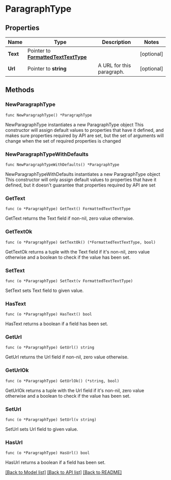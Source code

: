 # ParagraphType

## Properties

Name | Type | Description | Notes
------------ | ------------- | ------------- | -------------
**Text** | Pointer to [**FormattedTextTextType**](FormattedTextTextType.md) |  | [optional] 
**Url** | Pointer to **string** | A URL for this paragraph. | [optional] 

## Methods

### NewParagraphType

`func NewParagraphType() *ParagraphType`

NewParagraphType instantiates a new ParagraphType object
This constructor will assign default values to properties that have it defined,
and makes sure properties required by API are set, but the set of arguments
will change when the set of required properties is changed

### NewParagraphTypeWithDefaults

`func NewParagraphTypeWithDefaults() *ParagraphType`

NewParagraphTypeWithDefaults instantiates a new ParagraphType object
This constructor will only assign default values to properties that have it defined,
but it doesn't guarantee that properties required by API are set

### GetText

`func (o *ParagraphType) GetText() FormattedTextTextType`

GetText returns the Text field if non-nil, zero value otherwise.

### GetTextOk

`func (o *ParagraphType) GetTextOk() (*FormattedTextTextType, bool)`

GetTextOk returns a tuple with the Text field if it's non-nil, zero value otherwise
and a boolean to check if the value has been set.

### SetText

`func (o *ParagraphType) SetText(v FormattedTextTextType)`

SetText sets Text field to given value.

### HasText

`func (o *ParagraphType) HasText() bool`

HasText returns a boolean if a field has been set.

### GetUrl

`func (o *ParagraphType) GetUrl() string`

GetUrl returns the Url field if non-nil, zero value otherwise.

### GetUrlOk

`func (o *ParagraphType) GetUrlOk() (*string, bool)`

GetUrlOk returns a tuple with the Url field if it's non-nil, zero value otherwise
and a boolean to check if the value has been set.

### SetUrl

`func (o *ParagraphType) SetUrl(v string)`

SetUrl sets Url field to given value.

### HasUrl

`func (o *ParagraphType) HasUrl() bool`

HasUrl returns a boolean if a field has been set.


[[Back to Model list]](../README.md#documentation-for-models) [[Back to API list]](../README.md#documentation-for-api-endpoints) [[Back to README]](../README.md)


